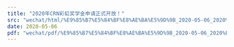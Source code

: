 ```yaml
---
title: "2020年CRN彩虹奖学金申请正式开放！"
src: "wechat/html/%E9%85%B7%E5%84%BF%E8%AE%BA%E5%9D%9B_2020-05-06_2020%E5%B9%B4CRN%E5%BD%A9%E8%99%B9%E5%A5%96%E5%AD%A6%E9%87%91%E7%94%B3%E8%AF%B7%E6%AD%A3%E5%BC%8F%E5%BC%80%E6%94%BE%EF%BC%81.html"
date: 2020-05-06
pdf: "wechat/pdf/%E9%85%B7%E5%84%BF%E8%AE%BA%E5%9D%9B_2020-05-06_2020%E5%B9%B4CRN%E5%BD%A9%E8%99%B9%E5%A5%96%E5%AD%A6%E9%87%91%E7%94%B3%E8%AF%B7%E6%AD%A3%E5%BC%8F%E5%BC%80%E6%94%BE%EF%BC%81.pdf"
---
```

